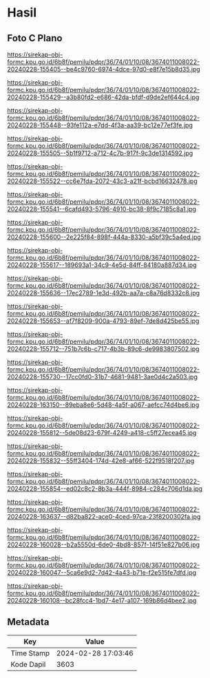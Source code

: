 # Hasil

## Foto C Plano

https://sirekap-obj-formc.kpu.go.id/6b8f/pemilu/pdpr/36/74/01/10/08/3674011008022-20240228-155405--be4c9760-6974-4dce-97d0-e8f7e15b8d35.jpg

https://sirekap-obj-formc.kpu.go.id/6b8f/pemilu/pdpr/36/74/01/10/08/3674011008022-20240228-155429--a3b80fd2-e686-42da-bfdf-d9de2ef644c4.jpg

https://sirekap-obj-formc.kpu.go.id/6b8f/pemilu/pdpr/36/74/01/10/08/3674011008022-20240228-155448--93fe112a-e7dd-4f3a-aa39-bc12e77ef3fe.jpg

https://sirekap-obj-formc.kpu.go.id/6b8f/pemilu/pdpr/36/74/01/10/08/3674011008022-20240228-155505--5b1f9712-a712-4c7b-917f-9c3de1314592.jpg

https://sirekap-obj-formc.kpu.go.id/6b8f/pemilu/pdpr/36/74/01/10/08/3674011008022-20240228-155522--cc6e7fda-2072-43c3-a21f-bcbd16632478.jpg

https://sirekap-obj-formc.kpu.go.id/6b8f/pemilu/pdpr/36/74/01/10/08/3674011008022-20240228-155541--6cafd493-5796-4910-bc38-8f9c7185c8a1.jpg

https://sirekap-obj-formc.kpu.go.id/6b8f/pemilu/pdpr/36/74/01/10/08/3674011008022-20240228-155600--2e225f84-898f-444a-8330-a5bf39c5a4ed.jpg

https://sirekap-obj-formc.kpu.go.id/6b8f/pemilu/pdpr/36/74/01/10/08/3674011008022-20240228-155617--189693a1-34c9-4e5d-84ff-84180a887d34.jpg

https://sirekap-obj-formc.kpu.go.id/6b8f/pemilu/pdpr/36/74/01/10/08/3674011008022-20240228-155636--17ec2789-1e3d-492b-aa7a-c8a76d8332c8.jpg

https://sirekap-obj-formc.kpu.go.id/6b8f/pemilu/pdpr/36/74/01/10/08/3674011008022-20240228-155653--af7f8209-900a-4793-89ef-7de8d425be55.jpg

https://sirekap-obj-formc.kpu.go.id/6b8f/pemilu/pdpr/36/74/01/10/08/3674011008022-20240228-155712--751b7c6b-c717-4b3b-89c6-de9983807502.jpg

https://sirekap-obj-formc.kpu.go.id/6b8f/pemilu/pdpr/36/74/01/10/08/3674011008022-20240228-155730--17cc0fd0-31b7-4681-9481-3ae0d4c2a503.jpg

https://sirekap-obj-formc.kpu.go.id/6b8f/pemilu/pdpr/36/74/01/10/08/3674011008022-20240228-163150--89eba8e6-5d48-4a5f-a067-aefcc74d4be6.jpg

https://sirekap-obj-formc.kpu.go.id/6b8f/pemilu/pdpr/36/74/01/10/08/3674011008022-20240228-155812--5de08d23-679f-4249-a418-c5ff27ecea45.jpg

https://sirekap-obj-formc.kpu.go.id/6b8f/pemilu/pdpr/36/74/01/10/08/3674011008022-20240228-155832--55ff3404-174d-42e8-af66-522f9518f207.jpg

https://sirekap-obj-formc.kpu.go.id/6b8f/pemilu/pdpr/36/74/01/10/08/3674011008022-20240228-155854--ed02c8c2-8b3a-444f-8984-c284c706d1da.jpg

https://sirekap-obj-formc.kpu.go.id/6b8f/pemilu/pdpr/36/74/01/10/08/3674011008022-20240228-163637--d82ba822-ace0-4ced-97ca-23f8200302fa.jpg

https://sirekap-obj-formc.kpu.go.id/6b8f/pemilu/pdpr/36/74/01/10/08/3674011008022-20240228-160028--b2a5550d-6de0-4bd8-857f-14f51e827b06.jpg

https://sirekap-obj-formc.kpu.go.id/6b8f/pemilu/pdpr/36/74/01/10/08/3674011008022-20240228-160047--5ca6e9d2-7d42-4a43-b71e-f2e515fe7dfd.jpg

https://sirekap-obj-formc.kpu.go.id/6b8f/pemilu/pdpr/36/74/01/10/08/3674011008022-20240228-160108--bc28fcc4-1bd7-4e17-a107-169b86d4bee2.jpg


## Metadata

| Key        | Value               |
| ---------- | ------------------- |
| Time Stamp | 2024-02-28 17:03:46 |
| Kode Dapil | 3603                |



